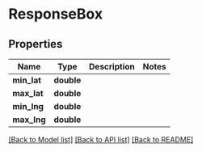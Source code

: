 # ResponseBox

## Properties
Name | Type | Description | Notes
------------ | ------------- | ------------- | -------------
**min_lat** | **double** |  | 
**max_lat** | **double** |  | 
**min_lng** | **double** |  | 
**max_lng** | **double** |  | 

[[Back to Model list]](../README.md#documentation-for-models) [[Back to API list]](../README.md#documentation-for-api-endpoints) [[Back to README]](../README.md)



